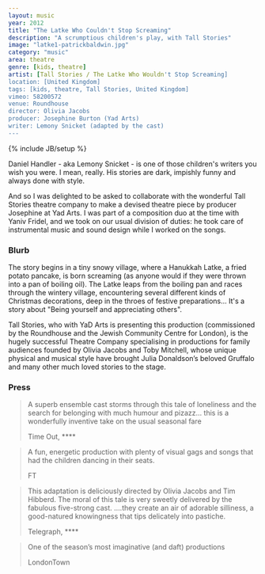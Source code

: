 ```yaml
---
layout: music
year: 2012
title: "The Latke Who Couldn't Stop Screaming"
description: "A scrumptious children's play, with Tall Stories"
image: "latke1-patrickbaldwin.jpg"
category: "music"
area: theatre
genre: [kids, theatre]
artist: [Tall Stories / The Latke Who Wouldn't Stop Screaming]
location: [United Kingdom]
tags: [kids, theatre, Tall Stories, United Kingdom]
vimeo: 58200572
venue: Roundhouse
director: Olivia Jacobs
producer: Josephine Burton (Yad Arts)
writer: Lemony Snicket (adapted by the cast)
---
```

{% include JB/setup %}

Daniel Handler - aka Lemony Snicket - is one of those children's writers you wish you were. I mean, really. His stories are dark, impishly funny and always done with style. 

And so I was delighted to be asked to collaborate with the wonderful Tall Stories theatre company to make a devised theatre piece by producer Josephine at Yad Arts. I was part of a composition duo at the time with Yaniv Fridel, and we took on our usual division of duties: he took care of instrumental music and sound design while I worked on the songs.

<h3>Blurb</h3>
The story begins in a tiny snowy village, where a Hanukkah Latke, a fried potato pancake, is born screaming (as anyone would if they were thrown into a pan of boiling oil). The Latke leaps from the boiling pan and races through the wintery village, encountering several different kinds of Christmas decorations, deep in the throes of festive preparations... It's a story about "Being yourself and appreciating others".

Tall Stories, who with YaD Arts is presenting this production (commissioned by the Roundhouse and the Jewish Community Centre for London), is the hugely successful Theatre Company specialising in productions for family audiences founded by Olivia Jacobs and Toby Mitchell, whose unique physical and musical style have brought Julia Donaldson’s beloved Gruffalo and many other much loved stories to the stage. 


<h3>Press</h3>

<blockquote>
	<p>A superb ensemble cast storms through this tale of loneliness and the search for belonging with much humour and pizazz… this is a wonderfully inventive take on the usual seasonal fare</p>
<footer>Time Out, ****</footer>
</blockquote>

<blockquote>
	<p>A fun, energetic production with plenty of visual gags and songs that had the children dancing in their seats.</p> 
<footer>FT</footer>
</blockquote>

<blockquote>
	<p>This adaptation is deliciously directed by Olivia Jacobs and Tim Hibberd. The moral of this tale is very sweetly delivered by the fabulous five-strong cast. ….they create an air of adorable silliness, a good-natured knowingness that tips delicately into pastiche.</p> 
<footer>Telegraph, ****</footer>
</blockquote>

<blockquote>
	<p>One of the season’s most imaginative (and daft) productions</p> 
<footer>LondonTown</footer>
</blockquote>


